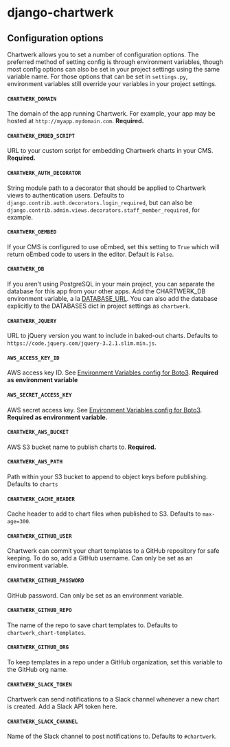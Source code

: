 # django-chartwerk


## Configuration options

Chartwerk allows you to set a number of configuration options. The preferred method of setting config is through environment variables, though most config options can also be set in your project settings using the same variable name. For those options that can be set in `settings.py`, environment variables still override your variables in your project settings.

#### `CHARTWERK_DOMAIN`

The domain of the app running Chartwerk. For example, your app may be hosted at `http://myapp.mydomain.com`. **Required.**


#### `CHARTWERK_EMBED_SCRIPT`

URL to your custom script for embedding Chartwerk charts in your CMS. **Required.**

#### `CHARTWERK_AUTH_DECORATOR`

String module path to a decorator that should be applied to Chartwerk views to authentication users. Defaults to `django.contrib.auth.decorators.login_required`, but can also be `django.contrib.admin.views.decorators.staff_member_required`, for example.


#### `CHARTWERK_OEMBED`

If your CMS is configured to use oEmbed, set this setting to `True` which will return oEmbed code to users in the editor. Default is `False`.

#### `CHARTWERK_DB`

If you aren't using PostgreSQL in your main project, you can separate the database for this app from your other apps. Add the CHARTWERK_DB environment variable, a la [DATABASE_URL](https://github.com/kennethreitz/dj-database-url). You can also add the database explicitly to the DATABASES dict in project settings as `chartwerk`.

#### `CHARTWERK_JQUERY`

URL to jQuery version you want to include in baked-out charts. Defaults to `https://code.jquery.com/jquery-3.2.1.slim.min.js`.


#### `AWS_ACCESS_KEY_ID`

AWS access key ID. See [Environment Variables config for Boto3](http://boto3.readthedocs.io/en/latest/guide/configuration.html#environment-variables). **Required as environment variable**


#### `AWS_SECRET_ACCESS_KEY`

AWS secret access key. See [Environment Variables config for Boto3](http://boto3.readthedocs.io/en/latest/guide/configuration.html#environment-variables). **Required as environment variable.**

#### `CHARTWERK_AWS_BUCKET`

AWS S3 bucket name to publish charts to. **Required.**

#### `CHARTWERK_AWS_PATH`

Path within your S3 bucket to append to object keys before publishing. Defaults to `charts`

#### `CHARTWERK_CACHE_HEADER`

Cache header to add to chart files when published to S3. Defaults to `max-age=300`.


#### `CHARTWERK_GITHUB_USER`

Chartwerk can commit your chart templates to a GitHub repository for safe keeping. To do so, add a GitHub username. Can only be set as an environment variable.

#### `CHARTWERK_GITHUB_PASSWORD`

GitHub password. Can only be set as an environment variable.

#### `CHARTWERK_GITHUB_REPO`

The name of the repo to save chart templates to. Defaults to `chartwerk_chart-templates`.

####  `CHARTWERK_GITHUB_ORG`

To keep templates in a repo under a GitHub organization, set this variable to the GitHub org name.


#### `CHARTWERK_SLACK_TOKEN`

Chartwerk can send notifications to a Slack channel whenever a new chart is created. Add a Slack API token here.

#### `CHARTWERK_SLACK_CHANNEL`

Name of the Slack channel to post notifications to. Defaults to `#chartwerk`.
